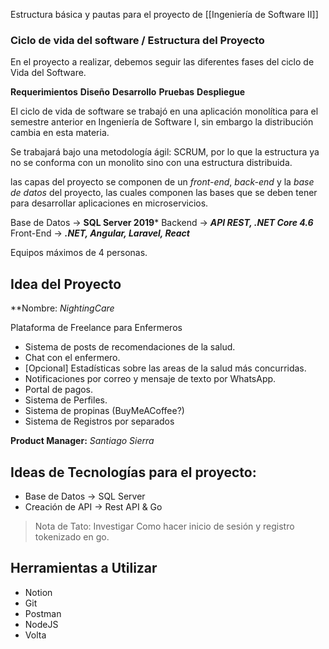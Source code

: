 Estructura básica y pautas para el proyecto de [[Ingeniería de Software II]]
### Ciclo de vida del software / Estructura del Proyecto
En el proyecto a realizar, debemos seguir las diferentes fases del ciclo de Vida del Software.

**Requerimientos**
**Diseño**
**Desarrollo**
**Pruebas**
**Despliegue**

El ciclo de vida de software se trabajó en una aplicación monolítica para el semestre anterior en Ingeniería de Software I, sin embargo la distribución cambia en esta materia.

Se trabajará bajo una metodología ágil: SCRUM, por lo que la estructura ya no se conforma con un monolito sino con una estructura distribuida.

las capas del proyecto se componen de un *front-end*, *back-end* y la *base de datos* del proyecto, las cuales componen las bases que se deben tener para desarrollar aplicaciones en microservicios.

Base de Datos -> **SQL Server 2019***
Backend -> ***API REST, .NET Core 4.6***
Front-End -> ***.NET, Angular, Laravel, React***

Equipos máximos de 4 personas.
	
## Idea del Proyecto
**Nombre: *NightingCare*

Plataforma de Freelance para Enfermeros
- Sistema de posts de recomendaciones de la salud.
- Chat con el enfermero.
- [Opcional] Estadísticas sobre las areas de la salud más concurridas.
- Notificaciones por correo y mensaje de texto por WhatsApp.
- Portal de pagos.
- Sistema de Perfiles.
- Sistema de propinas (BuyMeACoffee?)
- Sistema de Registros por separados

**Product Manager:** *Santiago Sierra*

## Ideas de Tecnologías para el proyecto:

- Base de Datos -> SQL Server
- Creación de API -> Rest API & Go

> Nota de Tato: Investigar Como hacer inicio de sesión y registro tokenizado en go.
## Herramientas a Utilizar
- Notion
- Git 
- Postman
- NodeJS
- Volta